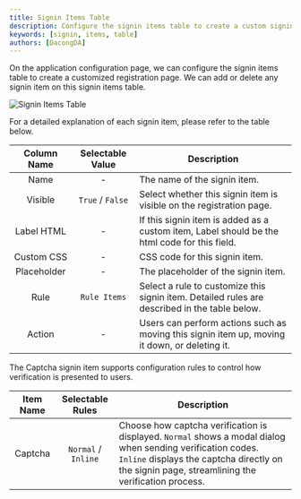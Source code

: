 ```yaml
---
title: Signin Items Table
description: Configure the signin items table to create a custom signin page
keywords: [signin, items, table]
authors: [DacongDA]
---
```


On the application configuration page, we can configure the signin items table to create a customized registration page. We can add or delete any signin item on this signin items table.

![Signin Items Table](/img/application/signin-items-table/signin-items-table.png)

For a detailed explanation of each signin item, please refer to the table below.

| Column Name | Selectable Value | Description                                                                                                                                                 |
|:-----------:|:----------------:|-------------------------------------------------------------------------------------------------------------------------------------------------------------|
|    Name     |        -         | The name of the signin item.                                         |
|   Visible   | `True` / `False` | Select whether this signin item is visible on the registration page.                                                                                        |
| Label HTML  | - | If this signin item is added as a custom item, Label should be the html code for this field.   |
| Custom CSS  | - | CSS code for this signin item.  |
|    Placeholder     |        -         | The placeholder of the signin item.                                         |
|    Rule     |  `Rule Items`   | Select a rule to customize this signin item. Detailed rules are described in the table below. |
|   Action    |        -         | Users can perform actions such as moving this signin item up, moving it down, or deleting it.                            |

The Captcha signin item supports configuration rules to control how verification is presented to users.

| Item Name | Selectable Rules | Description                                                                                                        |
|:---------:|:----------------:|--------------------------------------------------------------------------------------------------------------------|
| Captcha   | `Normal` / `Inline` | Choose how captcha verification is displayed. `Normal` shows a modal dialog when sending verification codes. `Inline` displays the captcha directly on the signin page, streamlining the verification process. |
